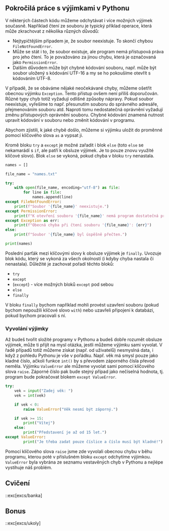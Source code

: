 ## Pokročilá práce s výjimkami v Pythonu

V některých částech kódu můžeme odchytávat i více možných výjimek současně. Například čtení ze souboru je typický příklad operace, která může zkrachovat z několika různých důvodů:

- Nejtypičtějším případem je, že soubor neexistuje. To skončí chybou `FileNotFoundError`.
- Může se stát i to, že soubor existuje, ale program nemá přístupová práva pro jeho čtení. To je považováno za jinou chybu, která je označovaná jako `PermissionError`.
- Dalším důvodem může být chybné kódování souboru, např. může být soubor uložený s kódování UTF-16 a my se ho pokoušíme otevřít s kódováním UTF-8.

V případě, že se obáváme nějaké neočekávané chyby, můžeme ošetřit obecnou výjimku `Exception`. Tento přístup ovšem není příliš doporučován. Různé typy chyb totiž vyžadují odlišné způsoby nápravy. Pokud soubor neexistuje, vyřešíme to např. přesunutím souboru do správného adresáře, přejmenováním souboru atd. Naproti tomu nedostatečná oprávnění vyžadují změnu přístupových oprávnění souboru. Chybné kódování znamená nutnost upravit kódování v souboru nebo změnit kódování v programu.

Abychom zjistili, k jaké chybě došlo, můžeme si výjimku uložit do proměnné pomocí klíčového slova `as` a vypsat ji.

Kromě bloku `try` a `except` je možné zařadit i blok `else` (toto `else` se nekamarádí s `if`, ale patří k obsluze výjimek. Je to pouze znovu využité klíčové slovo). Blok `else` se vykoná, pokud chyba v bloku `try` nenastala.

```python
names = []

file_name = "names.txt"

try:
    with open(file_name, encoding="utf-8") as file:
        for line in file:
            names.append(line)
except FileNotFoundError:
    print(f"Soubor '{file_name}' neexistuje.")
except PermissionError:
    print(f"K otevření souboru '{file_name}' nemá program dostatečná práva.")
except Exception as err:
    print(f"Obecná chyba při čtení souboru '{file_name}': {err}")
else:
    print(f"Soubor '{file_name} byl úspěšně přečten.")

print(names)
```


Poslední parťák mezi klíčovými slovy k obsluze výjimek je `finally`. Uvozuje blok kódu, který se vykoná za všech okolností (i kdyby chyba nastala či nenastala). Důležité je zachovat pořadí těchto bloků:

* `try`
* `except`
* (`except`) - více možných bloků `except` pod sebou
* `else`
* `finally`

V bloku `finally` bychom například mohli provést uzavření souboru (pokud bychom nepoužili klíčové slovo `with`) nebo uzavřeli připojení k databázi, pokud bychom pracovali s ní.


### Vyvolání výjimky
Až budeš tvořit složité programy v Pythonu a budeš dobře rozumět obsluze výjimek, může ti přijít na mysl otázka, jestli můžeme výjimku sami vyvolat. V řadě případů totiž můžeme získat (např. od uživatelů) nesmyslná data, i když z pohledu Pythonu je vše v pořádku. Např. věk má smysl pouze jako kladné číslo, ačkoli funkce `int()` by s převodem záporného čísla převod neměla. Výjimku `ValueError` ale můžeme vyvolat sami pomocí klíčového slova `raise`. Záporné číslo pak bude stejný případ jako nečíselná hodnota, tj. program bude pokračovat blokem `except ValueError`.

```python
try:
    vek = input("Zadej věk: ")
    vek = int(vek)

    if vek < 0:
        raise ValueError("Věk nesmí být záporný.")

    if vek >= 15:
        print("Vítej")
    else:
        print("Představení je až od 15 let.")
except ValueError:
        print("Je třeba zadat pouze číslice a číslo musí být kladné!")

```

Pomocí klíčového slova `raise` jsme zde vyvolali obecnou chybu v běhu programu, kterou poté v příslušném bloku `except` odchytíme výjimkou. `ValueError` byla vybrána ze seznamu vestavěných chyb v Pythonu a nejlépe vystihuje náš problém.

## Cvičení

::exc[excs/banka]

## Bonus

::exc[excs/ukoly]
